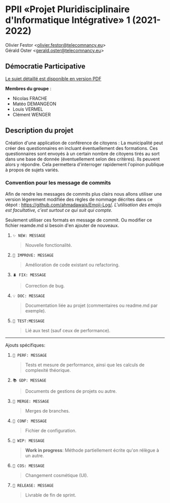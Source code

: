 # PPII «Projet Pluridisciplinaire d'Informatique Intégrative» 1 (2021-2022)

Olivier Festor <<olivier.festor@telecomnancy.eu>>  
Gérald Oster <<gerald.oster@telecomnancy.eu>>  


## Démocratie Participative

[Le sujet détaillé est disponible en version PDF](./Projet_2021_DP.pdf)

**Membres du groupe** :
- Nicolas FRACHE
- Matéo DEMANGEON
- Louis VERMEL
- Clément WENGER

## Description du projet

Création d'une application de conférence de citoyens :
La municipalité peut créer des questionnaires en incluant éventuellement des formations.
Ces questionnaires sont envoyés à un certain nombre de citoyens tirés au sort dans une base de donnée (éventuellement selon des critères).
Ils peuvent alors y répondre.
Cela permettera d'interroger rapidement l'opinon publique à propos de sujets variés.

### Convention pour les message de commits

Afin de rendre les messages de commits plus clairs nous allons utiliser une version légerement modifiée des règles de nommage décrites dans ce dépot : https://github.com/ahmadawais/Emoji-Log/.
*L'utilisation des emojis est facultative, c'est surtout ce qui suit qui compte.*

Seulement utiliser ces formats en message de commit. Ou modifier ce fichier reamde.md si besoin d'en ajouter de nouveaux.

1. `✨ NEW: MESSAGE`
    > Nouvelle fonctionalité.

1. `🔨 IMPROVE: MESSAGE`
    > Amélioration de code existant ou refactoring.

1. `🪲 FIX: MESSAGE`
    > Correction de bug.

1. `💡 DOC: MESSAGE`
    > Documentation liée au projet (commentaires ou readme.md par exemple).

1. `🤖 TEST:MESSAGE`
    > Lié aux test (sauf ceux de performance).

 ---
 Ajouts spécifiques: 

1. `🐎 PERF: MESSAGE`
    > Tests et mesure de performance, ainsi que les calculs de complexité théorique. 

1. `📚 GDP: MESSAGE`
    > Documents de gestions de projets ou autre.

1. `🔀 MERGE: MESSAGE`
    > Merges de branches.

1. `🔧 CONF: MESSAGE`
    > Fichier de configuration.

1. `🚧 WIP: MESSAGE`
    > **Work in progress**: Méthode partiellement écrite qu'on rélègue à un autre.

1. `💄 COS: MESSAGE`
    > Changement cosmétique (UI).

1. `📌 RELEASE: MESSAGE`
    > Livrable de fin de sprint. 